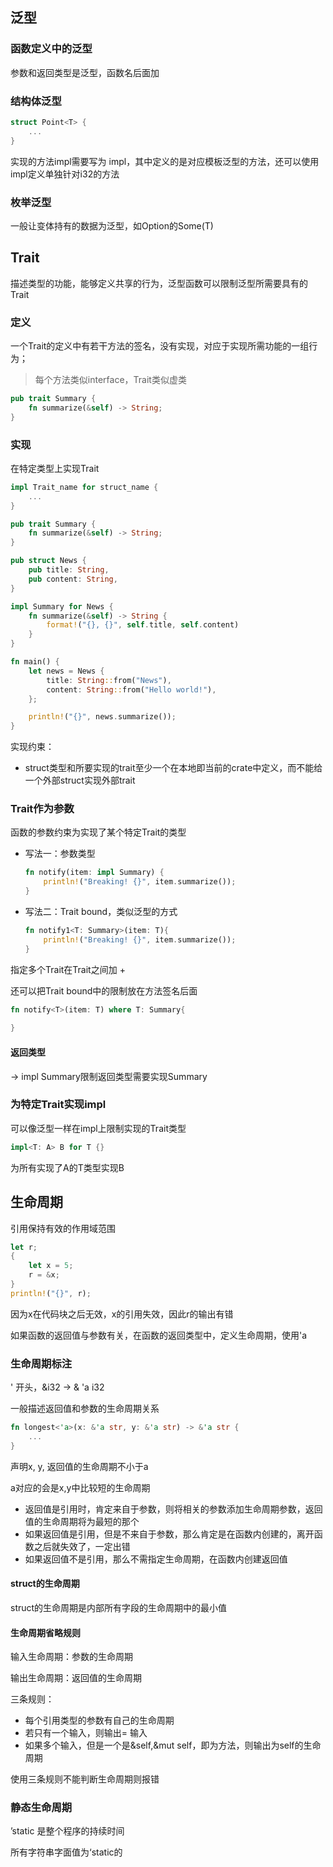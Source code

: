 ## 泛型

### 函数定义中的泛型

参数和返回类型是泛型，函数名后面加<T>



### 结构体泛型

```rust
struct Point<T> {
    ...
}
```

实现的方法impl需要写为 impl<T>，其中定义的是对应模板泛型的方法，还可以使用impl<i32>定义单独针对i32的方法

### 枚举泛型

一般让变体持有的数据为泛型，如Option<T>的Some(T)





## Trait

描述类型的功能，能够定义共享的行为，泛型函数可以限制泛型所需要具有的Trait

### 定义

一个Trait的定义中有若干方法的签名，没有实现，对应于实现所需功能的一组行为；

> 每个方法类似interface，Trait类似虚类

```rust
pub trait Summary {
    fn summarize(&self) -> String;
}
```

### 实现

在特定类型上实现Trait

```rust
impl Trait_name for struct_name {
    ...
}
```

```rust
pub trait Summary {
    fn summarize(&self) -> String;
}

pub struct News {
    pub title: String,
    pub content: String,
}

impl Summary for News {
    fn summarize(&self) -> String {
        format!("{}, {}", self.title, self.content)
    }
}

fn main() {
    let news = News {
        title: String::from("News"),
        content: String::from("Hello world!"),
    };

    println!("{}", news.summarize());
}
```

实现约束：

- struct类型和所要实现的trait至少一个在本地即当前的crate中定义，而不能给一个外部struct实现外部trait



### Trait作为参数

函数的参数约束为实现了某个特定Trait的类型

- 写法一：参数类型
  ```rust
  fn notify(item: impl Summary) {
      println!("Breaking! {}", item.summarize());
  }
  ```

- 写法二：Trait bound，类似泛型的方式

  ```rust
  fn notify1<T: Summary>(item: T){
      println!("Breaking! {}", item.summarize());
  }
  ```

指定多个Trait在Trait之间加 +

还可以把Trait bound中的限制放在方法签名后面

```rust
fn notify<T>(item: T) where T: Summary{
    
}
```

#### 返回类型

-> impl Summary限制返回类型需要实现Summary



### 为特定Trait实现impl

可以像泛型一样在impl上限制实现的Trait类型

```rust
impl<T: A> B for T {} 
```

为所有实现了A的T类型实现B



## 生命周期

引用保持有效的作用域范围

```rust
let r;
{
    let x = 5;
    r = &x;
}
println!("{}", r);
```

因为x在代码块之后无效，x的引用失效，因此r的输出有错

如果函数的返回值与参数有关，在函数的返回类型中，定义生命周期，使用'a

### 生命周期标注

' 开头，&i32 -> & 'a i32

一般描述返回值和参数的生命周期关系

```rust
fn longest<'a>(x: &'a str, y: &'a str) -> &'a str {
    ...
}
```

声明x, y, 返回值的生命周期不小于a

a对应的会是x,y中比较短的生命周期

- 返回值是引用时，肯定来自于参数，则将相关的参数添加生命周期参数，返回值的生命周期将为最短的那个
- 如果返回值是引用，但是不来自于参数，那么肯定是在函数内创建的，离开函数之后就失效了，一定出错
- 如果返回值不是引用，那么不需指定生命周期，在函数内创建返回值

#### struct的生命周期

struct的生命周期是内部所有字段的生命周期中的最小值

#### 生命周期省略规则

输入生命周期：参数的生命周期

输出生命周期：返回值的生命周期

三条规则：

- 每个引用类型的参数有自己的生命周期
- 若只有一个输入，则输出= 输入
- 如果多个输入，但是一个是&self,&mut self，即为方法，则输出为self的生命周期

使用三条规则不能判断生命周期则报错

### 静态生命周期

’static 是整个程序的持续时间

所有字符串字面值为‘static的

